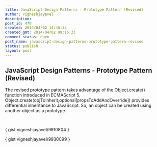 ```yaml
---
title: JavaScript Design Patterns - Prototype Pattern (Revised)
author: vigneshjayavel
description: 
post_id: 470
created: 2014/04/02 14:46:33
created_gmt: 2014/04/02 09:16:33
comment_status: open
post_name: javascript-design-patterns-prototype-pattern-revised
status: publish
layout: post
---
```


## JavaScript Design Patterns - Prototype Pattern (Revised)

The revised prototype pattern takes advantage of the Object.create() function introduced in ECMAScript 5. Object.create(objToInherit,optional[propsToAddAndOverride]) provides differential inheritance to JavaScript. So, an object can be created using another object as a prototype. 

 

{ gist vigneshjayavel/9910804 }

{ gist vigneshjayavel/9930099 }